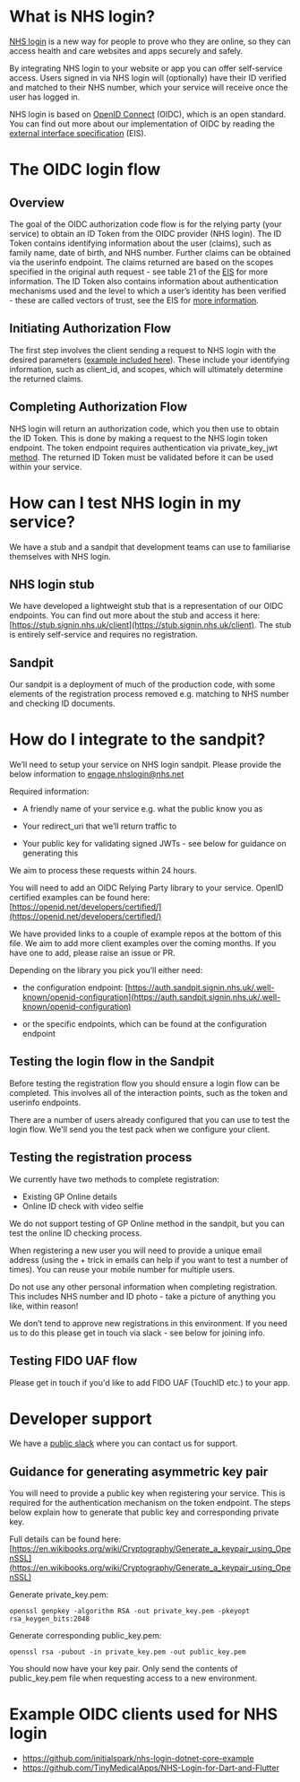 # What is NHS login?

[NHS login](https://www.nhs.uk/using-the-nhs/nhs-services/nhs-login/) is a new way for people to prove who they are online, so they can access health and care websites and apps securely and safely.

By integrating NHS login to your website or app you can offer self-service access. Users signed in via NHS login will (optionally) have their ID verified and matched to their NHS number, which your service will receive once the user has logged in.

NHS login is based on [OpenID Connect](https://openid.net/connect/faq/) (OIDC), which is an open standard. You can find out more about our implementation of OIDC by reading the [external interface specification](https://github.com/nhsconnect/nhslogin/raw/master/NHS%20login%20-%20Interface%20Specification%20-%20Federation%20v1.5.docx) (EIS).

# The OIDC login flow

## Overview

The goal of the OIDC authorization code flow is for the relying party (your service) to obtain an ID Token from the OIDC provider (NHS login). The ID Token contains identifying information about the user (claims), such as family name, date of birth, and NHS number. Further claims can be obtained via the userinfo endpoint. The claims returned are based on the scopes specified in the original auth request - see table 21 of the [EIS](https://developer.nhs.uk/library/systems/nhs-login-info-suppliers/eis/) for more information. The ID Token also contains information about authentication mechanisms used and the level to which a user’s identity has been verified - these are called vectors of trust, see the EIS for [more information](https://developer.nhs.uk/library/systems/nhs-login-info-suppliers/eis/#data).

## Initiating Authorization Flow

The first step involves the client sending a request to NHS login with the desired parameters ([example included here](https://docs.google.com/document/d/1cr5um4tjvWsFYGC-1nqf_uZsKNR1DfVSfvtcvC1XkJQ/edit#heading=h.tq8n3hgq5rl6)). These include your identifying information, such as client_id, and scopes, which will ultimately determine the returned claims.

## Completing Authorization Flow

NHS login will return an authorization code, which you then use to obtain the ID Token. This is done by making a request to the NHS login token endpoint. The token endpoint requires authentication via private_key_jwt  [method](https://openid.net/specs/openid-connect-core-1_0.html#ClientAuthentication). The returned ID Token must be validated before it can be used within your service.

# How can I test NHS login in my service?

We have a stub and a sandpit that development teams can use to familiarise themselves with NHS login.

## NHS login stub

We have developed a lightweight stub that is a representation of our OIDC endpoints. You can find out more about the stub and access it here: [https://stub.signin.nhs.uk/client](https://stub.signin.nhs.uk/client). The stub is entirely self-service and requires no registration.

## Sandpit

Our sandpit is a deployment of much of the production code, with some elements of the registration process removed e.g. matching to NHS number and checking ID documents.

# How do I integrate to the sandpit?

We’ll need to setup your service on NHS login sandpit. Please provide the below information to [engage.nhslogin@nhs.net](mailto:engage.nhslogin@nhs.net?subject=Request%20Sandpit%20Access)
 
Required information:

-   A friendly name of your service e.g. what the public know you as
    
-   Your redirect_uri that we’ll return traffic to
    
-   Your public key for validating signed JWTs - see below for guidance on generating this

  
We aim to process these requests within 24 hours.


You will need to add an OIDC Relying Party library to your service. OpenID certified examples can be found here: [https://openid.net/developers/certified/](https://openid.net/developers/certified/)

We have provided links to a couple of example repos at the bottom of this file. We aim to add more client examples over the coming months. If you have one to add, please raise an issue or PR.

Depending on the library you pick you’ll either need:

-   the configuration endpoint: [https://auth.sandpit.signin.nhs.uk/.well-known/openid-configuration](https://auth.sandpit.signin.nhs.uk/.well-known/openid-configuration)
    
-   or the specific endpoints, which can be found at the configuration endpoint

## Testing the login flow in the Sandpit
Before testing the registration flow you should ensure a login flow can be completed. This involves all of the interaction points, such as the token and userinfo endpoints.

There are a number of users already configured that you can use to test the login flow.   We'll send you the test pack when we configure your client.

## Testing the registration process
We currently have two methods to complete registration:

- Existing GP Online details
- Online ID check with video selfie

We do not support testing of GP Online method in the sandpit, but you can test the online ID checking process.

When registering a new user you will need to provide a unique email address (using the + trick in emails can help if you want to test a number of times). You can reuse your mobile number for multiple users.

Do not use any other personal information when completing registration. This includes NHS number and ID photo - take a picture of anything you like, within reason!

We don’t tend to approve new registrations in this environment. If you need us to do this please get in touch via slack - see below for joining info.

## Testing FIDO UAF flow
Please get in touch if you'd like to add FIDO UAF (TouchID etc.) to your app.

# Developer support

We have a [public slack](https://nhs-login-support-slack-invite.herokuapp.com/) where you can contact us for support.


## Guidance for generating asymmetric key pair

You will need to provide a public key when registering your service. This is required for the authentication mechanism on the token endpoint. The steps below explain how to generate that public key and corresponding private key.


Full details can be found here: [https://en.wikibooks.org/wiki/Cryptography/Generate_a_keypair_using_OpenSSL](https://en.wikibooks.org/wiki/Cryptography/Generate_a_keypair_using_OpenSSL)

  
Generate private_key.pem:

  
    openssl genpkey -algorithm RSA -out private_key.pem -pkeyopt  
    rsa_keygen_bits:2048

  
Generate corresponding public_key.pem:

    openssl rsa -pubout -in private_key.pem -out public_key.pem

  
You should now have your key pair. Only send the contents of public_key.pem file when requesting access to a new environment.

# Example OIDC clients used for NHS login

- https://github.com/initialspark/nhs-login-dotnet-core-example
- https://github.com/TinyMedicalApps/NHS-Login-for-Dart-and-Flutter


